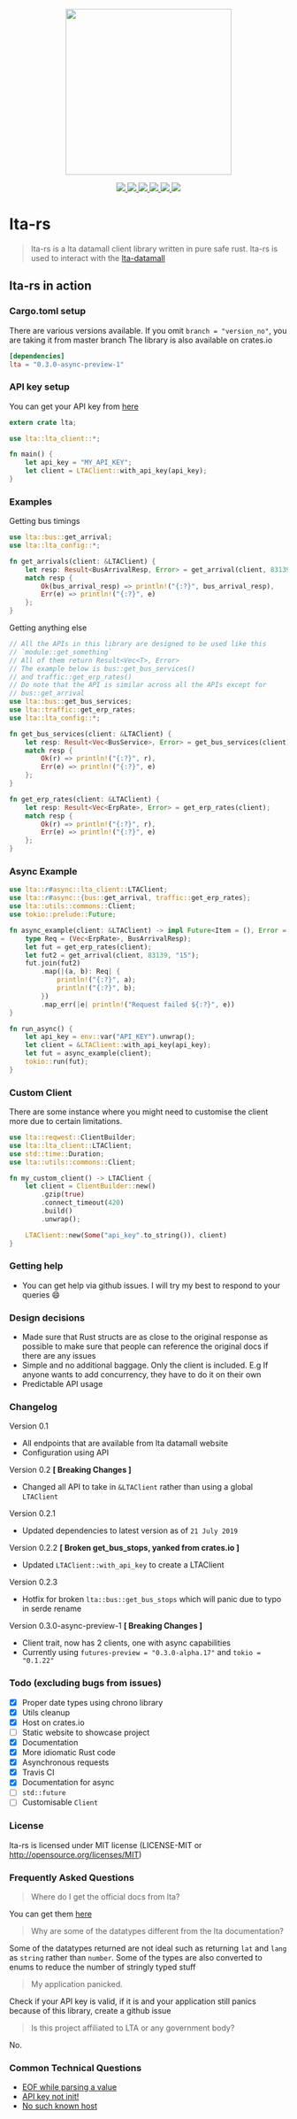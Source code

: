 <p align="center">
  <img width="300" height="300" src="./logo.png">
</p>
<p align="center">
  <a href="https://github.com/BudiNverse/lta-rs">
    <img src="https://img.shields.io/badge/-lta--rs-blueviolet.svg?style=flat-square"/>
  </a>
  <a href="https://github.com/BudiNverse/lta-rs">
    <img src="https://img.shields.io/github/license/BudiNverse/lta-rs?style=flat-square"/>
  </a>
  <a href="https://crates.io/crates/lta">
    <img src="https://img.shields.io/crates/v/lta?style=flat-square"/>
  </a>
  <a href="https://travis-ci.com/BudiNverse/lta-rs">
    <img src="https://img.shields.io/travis/com/BudiNverse/lta-rs?style=flat-square"/>
  </a>
  <a href="https://github.com/BudiNverse/lta-rs">
    <img src="https://img.shields.io/badge/rust-1.3.6-blueviolet.svg?style=flat-square"/>
  </a>
  <a href="https://github.com/BudiNverse/lta-rs">
    <img src="https://img.shields.io/crates/d/lta?style=flat-square"/>
  </a>
</p>

# lta-rs
> lta-rs is a lta datamall client library written in pure safe rust. lta-rs is used to interact with the [lta-datamall](https://www.mytransport.sg/content/mytransport/home/dataMall.html)

## lta-rs in action

### Cargo.toml setup
There are various versions available. If you omit `branch = "version_no"`, you are taking it from master branch
The library is also available on crates.io
```toml
[dependencies]
lta = "0.3.0-async-preview-1"
```

### API key setup
You can get your API key from [here](https://www.mytransport.sg/content/mytransport/home/dataMall/request-for-api.html)

```rust
extern crate lta;

use lta::lta_client::*;

fn main() {
    let api_key = "MY_API_KEY";
    let client = LTAClient::with_api_key(api_key);
}

```

### Examples

Getting bus timings
```rust
use lta::bus::get_arrival;
use lta::lta_config::*;

fn get_arrivals(client: &LTAClient) {
    let resp: Result<BusArrivalResp, Error> = get_arrival(client, 83139, "15");
    match resp {
        Ok(bus_arrival_resp) => println!("{:?}", bus_arrival_resp),
        Err(e) => println!("{:?}", e)
    };
}
```

Getting anything else
```rust
// All the APIs in this library are designed to be used like this
// `module::get_something`
// All of them return Result<Vec<T>, Error>
// The example below is bus::get_bus_services()
// and traffic::get_erp_rates()
// Do note that the API is similar across all the APIs except for
// bus::get_arrival
use lta::bus::get_bus_services;
use lta::traffic::get_erp_rates;
use lta::lta_config::*;

fn get_bus_services(client: &LTAClient) {
    let resp: Result<Vec<BusService>, Error> = get_bus_services(client);
    match resp {
        Ok(r) => println!("{:?}", r),
        Err(e) => println!("{:?}", e)
    };
}

fn get_erp_rates(client: &LTAClient) {
    let resp: Result<Vec<ErpRate>, Error> = get_erp_rates(client);
    match resp {
        Ok(r) => println!("{:?}", r),
        Err(e) => println!("{:?}", e)
    };
}
```


### Async Example
```rust
use lta::r#async::lta_client::LTAClient;
use lta::r#async::{bus::get_arrival, traffic::get_erp_rates};
use lta::utils::commons::Client;
use tokio::prelude::Future;

fn async_example(client: &LTAClient) -> impl Future<Item = (), Error = ()> {
    type Req = (Vec<ErpRate>, BusArrivalResp);
    let fut = get_erp_rates(client);
    let fut2 = get_arrival(client, 83139, "15");
    fut.join(fut2)
        .map(|(a, b): Req| {
            println!("{:?}", a);
            println!("{:?}", b);
        })
        .map_err(|e| println!("Request failed ${:?}", e))
}

fn run_async() {
    let api_key = env::var("API_KEY").unwrap();
    let client = &LTAClient::with_api_key(api_key);
    let fut = async_example(client);
    tokio::run(fut);
}
```

### Custom Client
There are some instance where you might need to customise the client more due to certain limitations.
```rust
use lta::reqwest::ClientBuilder;
use lta::lta_client::LTAClient;
use std::time::Duration;
use lta::utils::commons::Client;

fn my_custom_client() -> LTAClient {
    let client = ClientBuilder::new()
        .gzip(true)
        .connect_timeout(420)
        .build()
        .unwrap();

    LTAClient::new(Some("api_key".to_string()), client)     
}
 ```

### Getting help
- You can get help via github issues. I will try my best to respond to your queries :smile:

### Design decisions
- Made sure that Rust structs are as close to the original response as possible to make sure that people can reference the original docs if there are any issues 
- Simple and no additional baggage. Only the client is included. E.g If anyone wants to add concurrency, they have to do it on their own
- Predictable API usage

### Changelog
Version 0.1
- All endpoints that are available from lta datamall website
- Configuration using API

Version 0.2 **[ Breaking Changes ]**
- Changed all API to take in `&LTAClient` rather than using a global `LTAClient`

Version 0.2.1
- Updated dependencies to latest version as of `21 July 2019`

Version 0.2.2 **[ Broken get_bus_stops, yanked from crates.io ]**
- Updated `LTAClient::with_api_key` to create a LTAClient

Version 0.2.3
- Hotfix for broken `lta::bus::get_bus_stops` which will panic due to typo in serde rename

Version 0.3.0-async-preview-1 **[ Breaking Changes ]**
- Client trait, now has 2 clients, one with async capabilities
- Currently using `futures-preview = "0.3.0-alpha.17"` and `tokio = "0.1.22"` 

### Todo (excluding bugs from issues)
- [x] Proper date types using chrono library
- [x] Utils cleanup
- [x] Host on crates.io
- [ ] Static website to showcase project
- [x] Documentation
- [x] More idiomatic Rust code
- [x] Asynchronous requests 
- [x] Travis CI
- [x] Documentation for async
- [ ] `std::future`
- [ ] Customisable `Client`

### License
lta-rs is licensed under MIT license (LICENSE-MIT or http://opensource.org/licenses/MIT)

### Frequently Asked Questions

> Where do I get the official docs from lta?

You can get them [here](https://www.mytransport.sg/content/dam/datamall/datasets/LTA_DataMall_API_User_Guide.pdf)

> Why are some of the datatypes different from the lta documentation?

Some of the datatypes returned are not ideal such as returning `lat` and `lang` as `string` rather than `number`. Some of the types are also converted to enums to reduce the number of stringly typed stuff

> My application panicked.

Check if your API key is valid, if it is and your application still panics because of this library, create a github issue

> Is this project affiliated to LTA or any government body?

No.


### Common Technical Questions
- [EOF while parsing a value](https://github.com/BudiNverse/lta-rs/issues/1)
- [API key not init!](https://github.com/BudiNverse/lta-rs/issues/2)
- [No such known host](https://github.com/BudiNverse/lta-rs/issues/3)
